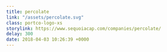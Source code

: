 ```yaml
---
title: percolate
link: "/assets/percolate.svg"
class: portco-logo-xs
storylink: https://www.sequoiacap.com/companies/percolate/
delay: 300
date: 2018-04-03 10:26:39 +0000
---
```


